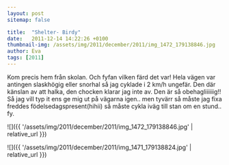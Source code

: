 ```yaml
---
layout: post
sitemap: false

title:  "Shelter- Birdy"
date:   2011-12-14 14:22:26 +0100
thumbnail-img: /assets/img/2011/december/2011/img_1472_179138846.jpg
author: Eva
tags: [2011]
---
```


Kom precis hem från skolan. Och fyfan vilken färd det var! Hela vägen var antingen slaskhögig eller snorhal så jag cyklade i 2 km/h ungefär. Den där känslan av att halka, den chocken klarar jag inte av. Den är så obehagliiiiiig!! Så jag vill typ it ens ge mig ut på vägarna igen.. men tyvärr så måste jag fixa freddes födelsedagspresent(hihii) så måste cykla iväg till stan om en stund.. fy.

![]({{ '/assets/img/2011/december/2011/img_1472_179138846.jpg'  | relative_url }})

![]({{ '/assets/img/2011/december/2011/img_1471_179138824.jpg'  | relative_url }})

